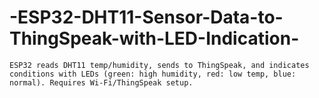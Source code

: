 # -ESP32-DHT11-Sensor-Data-to-ThingSpeak-with-LED-Indication-
``` ESP32 reads DHT11 temp/humidity, sends to ThingSpeak, and indicates conditions with LEDs (green: high humidity, red: low temp, blue: normal). Requires Wi-Fi/ThingSpeak setup. ```
